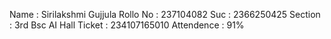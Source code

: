 Name : Sirilakshmi Gujjula
Rollo No : 237104082
Suc : 2366250425
Section : 3rd Bsc AI
Hall Ticket : 234107165010
Attendence : 91%

